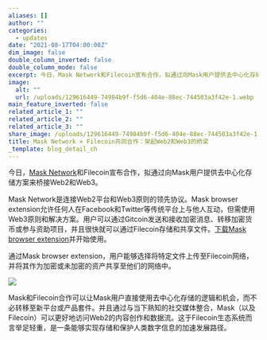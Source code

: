 ```yaml
---
aliases: []
author: ""
categories:
  - updates
date: "2021-08-17T04:00:00Z"
dim_image: false
double_column_inverted: false
double_column_mode: false
excerpt: 今日，Mask Network和Filecoin宣布合作，拟通过向Mask用户提供去中心化存储方案来桥接Web2和Web3。
image:
  alt: ""
  url: /uploads/129616449-74984b9f-f5d6-404e-88ec-744503a3f42e-1.webp
main_feature_inverted: false
related_article_1: ""
related_article_2: ""
related_article_3: ""
share_image: /uploads/129616449-74984b9f-f5d6-404e-88ec-744503a3f42e-1.webp
title: Mask Network × Filecoin共同合作：架起Web2和Web3的桥梁
_template: blog_detail_ch
---
```


今日，[Mask Network](https://mask.io)和Filecoin宣布合作，拟通过向Mask用户提供去中心化存储方案来桥接Web2和Web3。

Mask Network是连接Web2平台和Web3原则的领先协议。Mask browser extension允许任何人在Facebook和Twitter等传统平台上与他人互动，但需使用Web3原则和解决方案。用户可以通过Gitcoin发送和接收加密消息、转移加密货币或参与资助项目，并且很快就可以通过Filecoin存储和共享文件。[下载Mask browser extension](https://mask.io/)并开始使用。

通过Mask browser extension，用户能够选择将特定文件上传至Filecoin网络，并将其作为加密或未加密的资产共享至他们的网络中。

![](/uploads/unnamed-1.webp)

Mask和Filecoin合作可以让Mask用户直接使用去中心化存储的逻辑和机会，而不必转移至新平台或产品套件。并且通过与当下熟知的社交媒体整合，Mask（以及Filecoin）可以更好地访问Web2的内容创作和数据流。这于Filecoin生态系统而言举足轻重，是一条能够实现存储和保护人类数字信息的加速发展路径。
